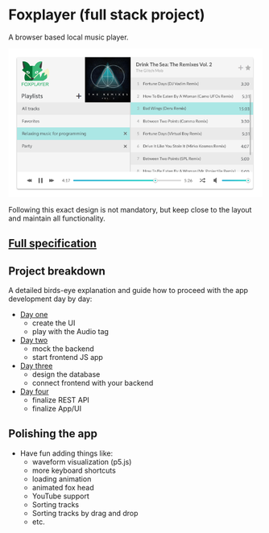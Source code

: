 # Foxplayer (full stack project)

A browser based local music player.

![main ui](public/assets/img/musicplayer.png)

Following this exact design is not mandatory, but keep close to the layout and
maintain all functionality.

## [Full specification](specification.md)

## Project breakdown

A detailed birds-eye explanation and guide how to proceed with the app
development day by day:

- [Day one](day-1.md)
  - create the UI
  - play with the Audio tag
- [Day two](day-2.md)
  - mock the backend
  - start frontend JS app
- [Day three](day-3.md)
  - design the database
  - connect frontend with your backend
- [Day four](day-4.md)
  - finalize REST API
  - finalize App/UI

## Polishing the app

- Have fun adding things like:
  - waveform visualization (p5.js)
  - more keyboard shortcuts
  - loading animation
  - animated fox head
  - YouTube support
  - Sorting tracks
  - Sorting tracks by drag and drop
  - etc.
